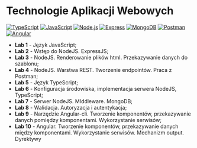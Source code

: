 # Technologie Aplikacji Webowych
[![TypeScript](https://img.shields.io/badge/TypeScript-007ACC?style=flat-square&logo=typescript&logoColor=white)](https://www.typescriptlang.org/) [![JavaScript](https://img.shields.io/badge/JavaScript-F7DF1E?style=flat-square&logo=javascript&logoColor=black)](https://developer.mozilla.org/en-US/docs/Web/JavaScript) [![Node.js](https://img.shields.io/badge/Node.js-339933?style=flat-square&logo=nodedotjs&logoColor=white)](https://nodejs.org/) [![Express](https://img.shields.io/badge/Express-000000?style=flat-square&logo=express&logoColor=white)](https://expressjs.com/) [![MongoDB](https://img.shields.io/badge/MongoDB-47A248?style=flat-square&logo=mongodb&logoColor=white)](https://www.mongodb.com/) [![Postman](https://img.shields.io/badge/Postman-FF6C37?style=flat-square&logo=postman&logoColor=white)](https://www.postman.com/) [![Angular](https://img.shields.io/badge/Angular-DD0031?style=flat-square&logo=angular&logoColor=white)](https://angular.io/)


- **Lab 1** - Język JavaScript;
- **Lab 2** - Wstęp do NodeJS. ExpressJS;
- **Lab 3** - NodeJS. Renderowanie plików html. Przekazywanie danych do szablonu;
- **Lab 4** - NodeJS. Warstwa REST. Tworzenie endpointów. Praca z Postman;
- **Lab 5** - Język TypeScript;
- **Lab 6** - Konfiguracja środowiska, implementacja serwera NodeJS, TypeScript;
- **Lab 7** - Serwer NodeJS. MIddleware. MongoDB;
- **Lab 8** - Walidacja. Autoryzacja i autentykacja;
- **Lab 9** - Narzędzie Angular-cli. Tworzenie komponentów, przekazywanie danych pomiędzy komponentami. Wykorzystanie serwisów;
- **Lab 10** - Angular. Tworzenie komponentów, przekazywanie danych między komponentami. Wykorzystanie serwisów. Mechanizm output. Dyrektywy
